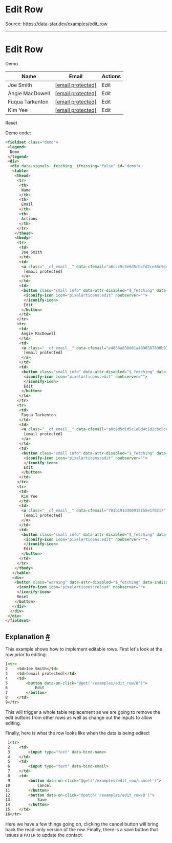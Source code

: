 # Edit Row

Source: https://data-star.dev/examples/edit_row

---

# Edit Row

Demo

| Name | Email | Actions |
| --- | --- | --- |
| Joe Smith | [[email protected]](/cdn-cgi/l/email-protection) | Edit |
| Angie MacDowell | [[email protected]](/cdn-cgi/l/email-protection) | Edit |
| Fuqua Tarkenton | [[email protected]](/cdn-cgi/l/email-protection) | Edit |
| Kim Yee | [[email protected]](/cdn-cgi/l/email-protection) | Edit |

Reset

Demo code:

```html
<fieldset class="demo">
 <legend>
  Demo
 </legend>
 <div>
  <div data-signals-_fetching__ifmissing="false" id="demo">
   <table>
    <thead>
     <tr>
      <th>
       Name
      </th>
      <th>
       Email
      </th>
      <th>
       Actions
      </th>
     </tr>
    </thead>
    <tbody>
     <tr>
      <td>
       Joe Smith
      </td>
      <td>
       <a class="__cf_email__" data-cfemail="a6ccc9c3e6d5cbcfd2ce88c9d4c1" href="/cdn-cgi/l/email-protection">
        [email protected]
       </a>
      </td>
      <td>
       <button class="small info" data-attr-disabled="$_fetching" data-indicator-_fetching="" data-on-click="@get('/examples/edit_row/0')">
        <iconify-icon icon="pixelarticons:edit" noobserver="">
        </iconify-icon>
        Edit
       </button>
      </td>
     </tr>
     <tr>
      <td>
       Angie MacDowell
      </td>
      <td>
       <a class="__cf_email__" data-cfemail="e4858a838d81a4898587808b93818888ca8b9683" href="/cdn-cgi/l/email-protection">
        [email protected]
       </a>
      </td>
      <td>
       <button class="small info" data-attr-disabled="$_fetching" data-indicator-_fetching="" data-on-click="@get('/examples/edit_row/1')">
        <iconify-icon icon="pixelarticons:edit" noobserver="">
        </iconify-icon>
        Edit
       </button>
      </td>
     </tr>
     <tr>
      <td>
       Fuqua Tarkenton
      </td>
      <td>
       <a class="__cf_email__" data-cfemail="a0c6d5d1d5c1e0d4c1d2cbc5ced4cfce8ecfd2c7" href="/cdn-cgi/l/email-protection">
        [email protected]
       </a>
      </td>
      <td>
       <button class="small info" data-attr-disabled="$_fetching" data-indicator-_fetching="" data-on-click="@get('/examples/edit_row/2')">
        <iconify-icon icon="pixelarticons:edit" noobserver="">
        </iconify-icon>
        Edit
       </button>
      </td>
     </tr>
     <tr>
      <td>
       Kim Yee
      </td>
      <td>
       <a class="__cf_email__" data-cfemail="701b191d300915155e1f0217" href="/cdn-cgi/l/email-protection">
        [email protected]
       </a>
      </td>
      <td>
       <button class="small info" data-attr-disabled="$_fetching" data-indicator-_fetching="" data-on-click="@get('/examples/edit_row/3')">
        <iconify-icon icon="pixelarticons:edit" noobserver="">
        </iconify-icon>
        Edit
       </button>
      </td>
     </tr>
    </tbody>
   </table>
   <div>
    <button class="warning" data-attr-disabled="$_fetching" data-indicator-_fetching="" data-on-click="@put('/examples/edit_row/reset')">
     <iconify-icon icon="pixelarticons:reload" noobserver="">
     </iconify-icon>
     Reset
    </button>
   </div>
  </div>
 </div>
</fieldset>
```

## Explanation [#](#explanation)

This example shows how to implement editable rows. First let's look at the row prior to editing:

```html
1<tr>
2    <td>Joe Smith</td>
3    <td>[email protected]</td>
4    <td>
5        <button data-on-click="@get('/examples/edit_row/0')">
6            Edit
7        </button>
8    </td>
9</tr>
```

This will trigger a whole table replacement as we are going to remove the edit buttons from other rows as well as change out the inputs to allow editing.

Finally, here is what the row looks like when the data is being edited:

```html
 1<tr>
 2    <td>
 3        <input type="text" data-bind-name>
 4    </td>
 5    <td>
 6        <input type="text" data-bind-email>
 7    </td>
 8    <td>
 9        <button data-on-click="@get('/examples/edit_row/cancel')">
10            Cancel
11        </button>
12        <button data-on-click="@patch('/examples/edit_row/0')">
13            Save
14        </button>
15    </td>
16</tr>
```

Here we have a few things going on, clicking the cancel button will bring back the read-only version of the row. Finally, there is a save button that issues a `PATCH` to update the contact.